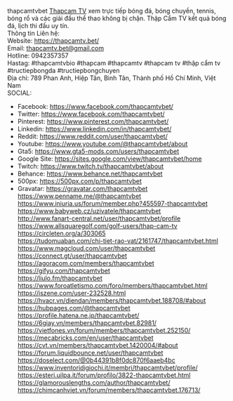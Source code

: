 thapcamtvbet
<a href="https://thapcamtv.bet/">Thapcam TV</a> xem trực tiếp bóng đá, bóng chuyền, tennis, bóng rổ và các giải đấu thể thao không bị chặn. Thập Cẩm TV kết quả bóng đá, lịch thi đấu uy tín.<br>
Thông tin Liên hệ:<br>
Website: <a href="https://thapcamtv.bet/">https://thapcamtv.bet/</a><br>
Email: thapcamtv.bet@gmail.com<br>
Hotline: 0942357357<br>
Hastag: #thapcamtvbio #thapcam #thapcamtv #thapcam tv #thập cẩm tv #tructiepbongda #tructiepbongchuyen<br>
Địa chỉ: 789 Phan Anh, Hiệp Tân, Bình Tân, Thành phố Hồ Chí Minh, Việt Nam<br>
SOCIAL:<br>
- Facebook: <a href="https://www.facebook.com/thapcamtvbet/">https://www.facebook.com/thapcamtvbet/</a><br>
- Twitter: <a href="https://www.facebook.com/thapcamtvbet/">https://www.facebook.com/thapcamtvbet/</a><br>
- Pinterest: <a href="https://www.pinterest.com/thapcamtvbet/">https://www.pinterest.com/thapcamtvbet/</a><br>
- Linkedin: <a href="https://www.linkedin.com/in/thapcamtvbet/">https://www.linkedin.com/in/thapcamtvbet/</a><br>
- Reddit: <a href="https://www.reddit.com/user/thapcamtvbet/">https://www.reddit.com/user/thapcamtvbet/</a><br>
- Youtube: <a href="https://www.youtube.com/@thapcamtvbet/about">https://www.youtube.com/@thapcamtvbet/about</a><br>
- Gta5: <a href="https://www.gta5-mods.com/users/thapcamtvbet">https://www.gta5-mods.com/users/thapcamtvbet</a><br>
- Google Site: <a href="https://sites.google.com/view/thapcamtvbet/home">https://sites.google.com/view/thapcamtvbet/home</a><br>
- Twitch: <a href="https://www.twitch.tv/thapcamtvbet/about">https://www.twitch.tv/thapcamtvbet/about</a><br>
- Behance: <a href="https://www.behance.net/thapcamtvbet">https://www.behance.net/thapcamtvbet</a><br>
- 500px: <a href="https://500px.com/p/thapcamtvbet">https://500px.com/p/thapcamtvbet</a><br>
- Gravatar: <a href="https://gravatar.com/thapcamtvbet">https://gravatar.com/thapcamtvbet</a><br>
<a href="https://www.penname.me/@thapcamtvbet">https://www.penname.me/@thapcamtvbet</a><br>
<a href="https://www.iniuria.us/forum/member.php?455597-thapcamtvbet">https://www.iniuria.us/forum/member.php?455597-thapcamtvbet</a><br>
<a href="https://www.babyweb.cz/uzivatele/thapcamtvbet">https://www.babyweb.cz/uzivatele/thapcamtvbet</a><br>
<a href="http://www.fanart-central.net/user/thapcamtvbet/profile">http://www.fanart-central.net/user/thapcamtvbet/profile</a><br>
<a href="https://www.allsquaregolf.com/golf-users/thap-cam-tv">https://www.allsquaregolf.com/golf-users/thap-cam-tv</a><br>
<a href="https://circleten.org/a/303065">https://circleten.org/a/303065</a><br>
<a href="https://tudomuaban.com/chi-tiet-rao-vat/2161747/thapcamtvbet.html">https://tudomuaban.com/chi-tiet-rao-vat/2161747/thapcamtvbet.html</a><br>
<a href="https://www.magcloud.com/user/thapcamtvbet">https://www.magcloud.com/user/thapcamtvbet</a><br>
<a href="https://connect.gt/user/thapcamtvbet">https://connect.gt/user/thapcamtvbet</a><br>
<a href="https://agoracom.com/members/thapcamtvbet">https://agoracom.com/members/thapcamtvbet</a><br>
<a href="https://gifyu.com/thapcamtvbet">https://gifyu.com/thapcamtvbet</a><br>
<a href="https://liulo.fm/thapcamtvbet">https://liulo.fm/thapcamtvbet</a><br>
<a href="https://www.foroatletismo.com/foro/members/thapcamtvbet.html">https://www.foroatletismo.com/foro/members/thapcamtvbet.html</a><br>
<a href="https://iszene.com/user-232528.html">https://iszene.com/user-232528.html</a><br>
<a href="https://hvacr.vn/diendan/members/thapcamtvbet.188708/#about">https://hvacr.vn/diendan/members/thapcamtvbet.188708/#about</a><br>
<a href="https://hubpages.com/@thapcamtvbet">https://hubpages.com/@thapcamtvbet</a><br>
<a href="https://profile.hatena.ne.jp/thapcamtvbet/">https://profile.hatena.ne.jp/thapcamtvbet/</a><br>
<a href="https://6giay.vn/members/thapcamtvbet.82981/">https://6giay.vn/members/thapcamtvbet.82981/</a><br>
<a href="https://vietfones.vn/forum/members/thapcamtvbet.252150/">https://vietfones.vn/forum/members/thapcamtvbet.252150/</a><br>
<a href="https://mecabricks.com/en/user/thapcamtvbet">https://mecabricks.com/en/user/thapcamtvbet</a><br>
<a href="https://cvt.vn/members/thapcamtvbet.1420004/#about">https://cvt.vn/members/thapcamtvbet.1420004/#about</a><br>
<a href="https://forum.liquidbounce.net/user/thapcamtvbet">https://forum.liquidbounce.net/user/thapcamtvbet</a><br>
<a href="https://doselect.com/@0b44391b8f0dc870f6aaeb4bc">https://doselect.com/@0b44391b8f0dc870f6aaeb4bc</a><br>
<a href="https://www.inventoridigiochi.it/membri/thapcamtvbet/profile/">https://www.inventoridigiochi.it/membri/thapcamtvbet/profile/</a><br>
<a href="https://esteri.uilpa.it/forum/profilo/3822-thapcamtvbet.html">https://esteri.uilpa.it/forum/profilo/3822-thapcamtvbet.html</a><br>
<a href="https://glamorouslengths.com/author/thapcamtvbet/">https://glamorouslengths.com/author/thapcamtvbet/</a><br>
<a href="https://chimcanhviet.vn/forum/members/thapcamtvbet.176713/">https://chimcanhviet.vn/forum/members/thapcamtvbet.176713/</a>
</p>